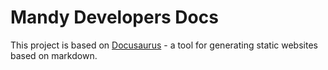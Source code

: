 # Mandy Developers Docs

This project is based on [Docusaurus](https://docusaurus.io/docs) - a tool for generating static websites based on markdown.